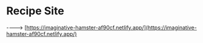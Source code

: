 # Recipe Site
----> [https://imaginative-hamster-af90cf.netlify.app/](https://imaginative-hamster-af90cf.netlify.app/)
